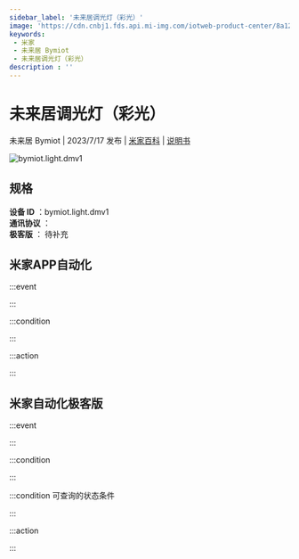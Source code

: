 ```yaml
---
sidebar_label: '未来居调光灯（彩光）'
image: 'https://cdn.cnbj1.fds.api.mi-img.com/iotweb-product-center/8a12a206d5502d3eb618a0f59dd7eddb_1684894360511.png?GalaxyAccessKeyId=AKVGLQWBOVIRQ3XLEW&Expires=9223372036854775807&Signature=uVVRPGDlFjmhP3PrumG6anGJzQ8='
keywords: 
 - 米家
 - 未来居 Bymiot
 - 未来居调光灯（彩光）
description : ''
---
```

# 未来居调光灯（彩光）

未来居 Bymiot | 2023/7/17 发布 | [米家百科](https://home.mi.com/webapp/content/baike/product/index.html?model=bymiot.light.dmv1) | [说明书](https://home.mi.com/views/introduction.html?model=bymiot.light.dmv1&region=cn)

![bymiot.light.dmv1](https://cdn.cnbj1.fds.api.mi-img.com/iotweb-product-center/8a12a206d5502d3eb618a0f59dd7eddb_1684894360511.png?GalaxyAccessKeyId=AKVGLQWBOVIRQ3XLEW&Expires=9223372036854775807&Signature=uVVRPGDlFjmhP3PrumG6anGJzQ8=)

## 规格  
> 
**设备 ID** ：bymiot.light.dmv1  
**通讯协议** ：  
**极客版**  ： 待补充 


## 米家APP自动化  

:::event  

:::

:::condition  

:::

:::action   

:::

## 米家自动化极客版  

:::event  

:::

:::condition  

:::

:::condition 可查询的状态条件  

:::

:::action  

:::

        
